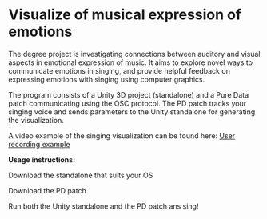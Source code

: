 # Visualize of musical expression of emotions

The degree project is investigating connections between auditory and visual aspects in emotional expression of music. It aims to explore novel ways to communicate emotions in singing, and provide helpful feedback on expressing emotions with singing using computer graphics. 

The program consists of a Unity 3D project (standalone) and a Pure Data patch communicating using the OSC protocol. The PD patch tracks your singing voice and sends parameters to the Unity standalone for generating the visualization. 

A video example of the singing visualization can be found here: 
[User recording example](https://youtu.be/0HGQ-WbimCk)

**Usage instructions:**

Download the standalone that suits your OS

Download the PD patch

Run both the Unity standalone and the PD patch ans sing!

